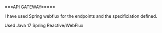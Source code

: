 ===API GATEWAY=====

I have used Spring webflux for the endpoints and the specificiation defined.

Used Java 17 
Spring Reactive/WebFlux


